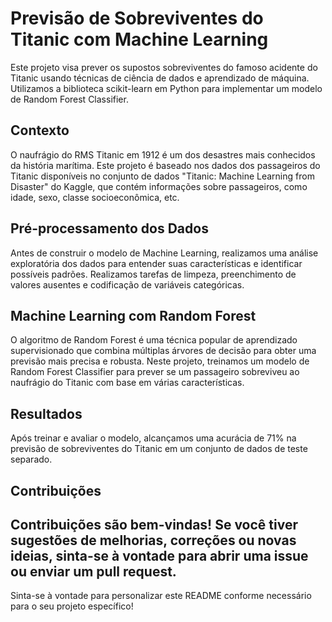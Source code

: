 # Previsão de Sobreviventes do Titanic com Machine Learning

Este projeto visa prever os supostos sobreviventes do famoso acidente do Titanic usando técnicas de ciência de dados e aprendizado de máquina. Utilizamos a biblioteca scikit-learn em Python para implementar um modelo de Random Forest Classifier.

## Contexto

O naufrágio do RMS Titanic em 1912 é um dos desastres mais conhecidos da história marítima. Este projeto é baseado nos dados dos passageiros do Titanic disponíveis no conjunto de dados "Titanic: Machine Learning from Disaster" do Kaggle, que contém informações sobre passageiros, como idade, sexo, classe socioeconômica, etc.

## Pré-processamento dos Dados

Antes de construir o modelo de Machine Learning, realizamos uma análise exploratória dos dados para entender suas características e identificar possíveis padrões. Realizamos tarefas de limpeza, preenchimento de valores ausentes e codificação de variáveis categóricas.

## Machine Learning com Random Forest

O algoritmo de Random Forest é uma técnica popular de aprendizado supervisionado que combina múltiplas árvores de decisão para obter uma previsão mais precisa e robusta. Neste projeto, treinamos um modelo de Random Forest Classifier para prever se um passageiro sobreviveu ao naufrágio do Titanic com base em várias características.

## Resultados

Após treinar e avaliar o modelo, alcançamos uma acurácia de 71% na previsão de sobreviventes do Titanic em um conjunto de dados de teste separado.

## Contribuições

Contribuições são bem-vindas! Se você tiver sugestões de melhorias, correções ou novas ideias, sinta-se à vontade para abrir uma issue ou enviar um pull request.
---

Sinta-se à vontade para personalizar este README conforme necessário para o seu projeto específico!
